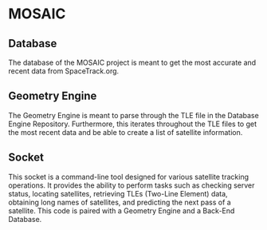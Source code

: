 # MOSAIC

## Database

The database of the MOSAIC project is meant to get the most accurate and recent data from SpaceTrack.org.

## Geometry Engine

The Geometry Engine is meant to parse through the TLE file in the Database Engine Repository. Furthermore, this iterates throughout the TLE files to get the most recent data and be able to create a list of satellite information.

## Socket

This socket is a command-line tool designed for various satellite tracking operations. It provides the ability to perform tasks such as checking server status, locating satellites, retrieving TLEs (Two-Line Element) data, obtaining long names of satellites, and predicting the next pass of a satellite. This code is paired with a Geometry Engine and a Back-End Database.
